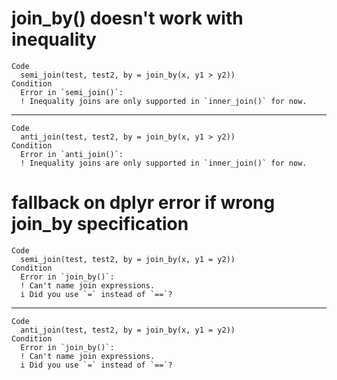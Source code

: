 # join_by() doesn't work with inequality

    Code
      semi_join(test, test2, by = join_by(x, y1 > y2))
    Condition
      Error in `semi_join()`:
      ! Inequality joins are only supported in `inner_join()` for now.

---

    Code
      anti_join(test, test2, by = join_by(x, y1 > y2))
    Condition
      Error in `anti_join()`:
      ! Inequality joins are only supported in `inner_join()` for now.

# fallback on dplyr error if wrong join_by specification

    Code
      semi_join(test, test2, by = join_by(x, y1 = y2))
    Condition
      Error in `join_by()`:
      ! Can't name join expressions.
      i Did you use `=` instead of `==`?

---

    Code
      anti_join(test, test2, by = join_by(x, y1 = y2))
    Condition
      Error in `join_by()`:
      ! Can't name join expressions.
      i Did you use `=` instead of `==`?

